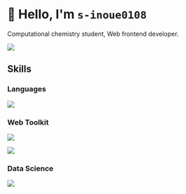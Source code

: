 # 👋 Hello, I'm `s-inoue0108`

Computational chemistry student, Web frontend developer.

![](https://github-readme-stats.vercel.app/api/top-langs?username=s-inoue0108&show_icons=true&locale=en&layout=compact&bg_color=0,1e46b4,7852dc&title_color=fefefe&text_color=fefefe)

## Skills

### Languages

![](https://skillicons.dev/icons?i=html,css,js,ts,py,bash)

### Web Toolkit

![](https://skillicons.dev/icons?i=md,tailwind,sass,nodejs,vue,solidjs,nuxtjs,astro)

![](https://skillicons.dev/icons?i=vscode,obsidian,npm,yarn,vite,git,github,cloudflare,vercel)

### Data Science

![](https://skillicons.dev/icons?i=sklearn,r,anaconda)
